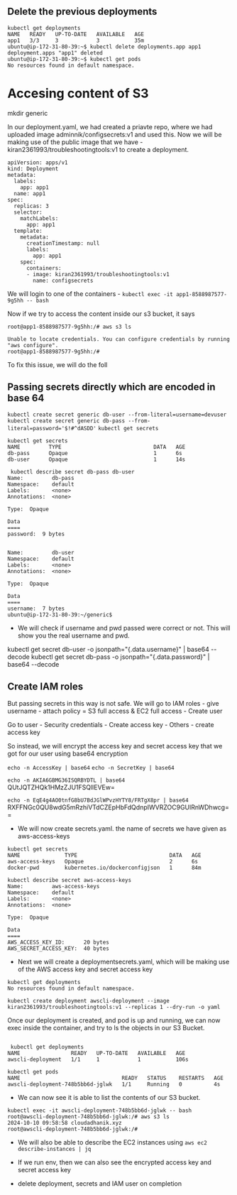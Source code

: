 

## Delete the previous deployments

```
kubectl get deployments
NAME   READY   UP-TO-DATE   AVAILABLE   AGE
app1   3/3     3            3           35m
ubuntu@ip-172-31-80-39:~$ kubectl delete deployments.app app1
deployment.apps "app1" deleted
ubuntu@ip-172-31-80-39:~$ kubectl get pods
No resources found in default namespace.
```

# Accesing content of S3 

mkdir generic

In our deployment.yaml, we had created a priavte repo, where we had uploaded image adminnik/configsecrets:v1 and used this. Now we will be making use of the public image that we have - kiran2361993/troubleshootingtools:v1 to create a deployment.

```
apiVersion: apps/v1
kind: Deployment
metadata:
  labels:
    app: app1
  name: app1
spec:
  replicas: 3
  selector:
    matchLabels:
      app: app1
  template:
    metadata:
      creationTimestamp: null
      labels:
        app: app1
    spec:
      containers:
      - image: kiran2361993/troubleshootingtools:v1
        name: configsecrets
```

We will login to one of the containers - `kubectl exec -it app1-8588987577-9g5hh -- bash`

Now if we try to access the content inside our s3 bucket, it says

```
root@app1-8588987577-9g5hh:/# aws s3 ls

Unable to locate credentials. You can configure credentials by running "aws configure".
root@app1-8588987577-9g5hh:/# 

```
To fix this issue, we will do the foll

## Passing secrets directly which are encoded in base 64



`kubectl create secret generic db-user --from-literal=username=devuser`
`kubectl create secret generic db-pass --from-literal=password='$!#^dASDD'`
`kubectl get secrets`

```
kubectl get secrets
NAME         TYPE                             DATA   AGE
db-pass      Opaque                           1      6s
db-user      Opaque                           1      14s

```

```
 kubectl describe secret db-pass db-user
Name:         db-pass
Namespace:    default
Labels:       <none>
Annotations:  <none>

Type:  Opaque

Data
====
password:  9 bytes


Name:         db-user
Namespace:    default
Labels:       <none>
Annotations:  <none>

Type:  Opaque

Data
====
username:  7 bytes
ubuntu@ip-172-31-80-39:~/generic$ 

```

- We will check if username and pwd passed were correct or not. This will show you the real username and pwd.

kubectl get secret db-user -o jsonpath="{.data.username}" | base64 --decode
kubectl get secret db-pass -o jsonpath="{.data.password}" | base64 --decode

## Create IAM roles

But passing secrets in this way is not safe.  We will go to IAM roles - give username - attach policy = S3 full access & EC2 full access - Create user

Go to user - Security credentials - Create access key - Others - create access key


So instead, we will encrypt the access key and secret access key that we got for our user using base64 encryption

`echo -n AccessKey | base64`
`echo -n SecretKey | base64`

`echo -n AKIA6GBMG36ISQRBYDTL | base64`
QUtJQTZHQk1HMzZJU1FSQllEVEw=

`echo -n EqE4g4AO0tnfG8bU7BdJGlWPvzHYTY8/FRTgX8pr | base64`
RXFFNGc0QU8wdG5mRzhiVTdCZEpHbFdQdnpIWVRZOC9GUlRnWDhwcg==

- We will now create secrets.yaml. the name of secrets we have given as aws-access-keys

```
kubectl get secrets
NAME              TYPE                             DATA   AGE
aws-access-keys   Opaque                           2      6s
docker-pwd        kubernetes.io/dockerconfigjson   1      84m
```
```
kubectl describe secret aws-access-keys
Name:         aws-access-keys
Namespace:    default
Labels:       <none>
Annotations:  <none>

Type:  Opaque

Data
====
AWS_ACCESS_KEY_ID:      20 bytes
AWS_SECRET_ACCESS_KEY:  40 bytes

```
- Next we will create a deploymentsecrets.yaml, which will be making use of the AWS access key and secret access key

```
kubectl get deployments
No resources found in default namespace.
```


`kubectl create deployment awscli-deployment --image kiran2361993/troubleshootingtools:v1 --replicas 1 --dry-run -o yaml`

Once our deployment is created, and pod is up and running, we can now exec inside the container, and try to ls the objects in our S3 Bucket.

```

 kubectl get deployments
NAME                READY   UP-TO-DATE   AVAILABLE   AGE
awscli-deployment   1/1     1            1           106s

```

```
kubectl get pods
NAME                                READY   STATUS    RESTARTS   AGE
awscli-deployment-748b5bb6d-jglwk   1/1     Running   0          4s

```

- We can now see it is able to list the contents of our S3 bucket.
```
kubectl exec -it awscli-deployment-748b5bb6d-jglwk -- bash
root@awscli-deployment-748b5bb6d-jglwk:/# aws s3 ls
2024-10-10 09:58:58 cloudadhanik.xyz
root@awscli-deployment-748b5bb6d-jglwk:/# 
```

- We will also be able to describe the EC2 instances using `aws ec2 describe-instances | jq`

- If we run env, then we can also see the encrypted access key and secret access key    

- delete deployment, secrets     and IAM user on completion
